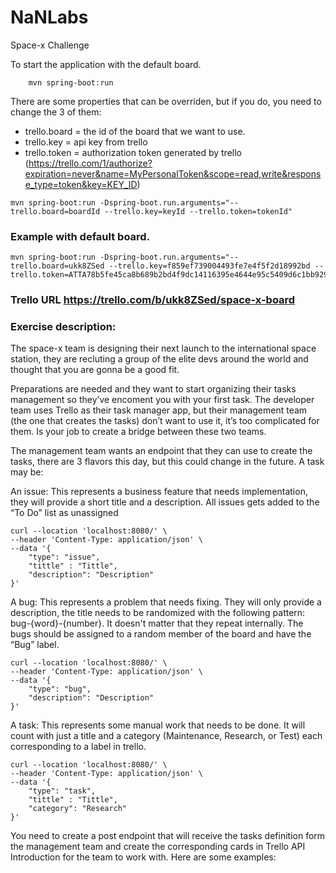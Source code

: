 # NaNLabs
Space-x Challenge

To start the application with the default board.

```
    mvn spring-boot:run
```
There are some properties that can be overriden, but if you do, you need to change the 3 of them:
- trello.board = the id of the board that we want to use.
- trello.key = api key from trello
- trello.token = authorization token generated by trello (https://trello.com/1/authorize?expiration=never&name=MyPersonalToken&scope=read,write&response_type=token&key=KEY_ID)

```
mvn spring-boot:run -Dspring-boot.run.arguments="--trello.board=boardId --trello.key=keyId --trello.token=tokenId"
```
### Example with default board.
```
mvn spring-boot:run -Dspring-boot.run.arguments="--trello.board=ukk8ZSed --trello.key=f859ef739004493fe7e4f5f2d18992bd --trello.token=ATTA78b5fe45ca8b689b2bd4f9dc14116395e4644e95c5409d6c1bb929dc259077ac3153E41E"
```

### Trello URL <https://trello.com/b/ukk8ZSed/space-x-board>

### Exercise description:

The space-x team is designing their next launch to the international space station, they are recluting a group of the elite devs around the world and thought that you are gonna be a good fit. 

Preparations are needed and they want to start organizing their tasks management so they’ve encoment you with your first task. The developer team uses Trello as their task manager app, but their management team (the one that creates the tasks) don’t want to use it, it’s too complicated for them. Is your job to create a bridge between these two teams.

The management team wants an endpoint that they can use to create the tasks, there are 3 flavors this day, but this could change in the future. A task may be:

An issue: This represents a business feature that needs implementation, they will provide a short title and a description. All issues gets added to the “To Do” list as unassigned
```
curl --location 'localhost:8080/' \
--header 'Content-Type: application/json' \
--data '{
    "type": "issue",
    "tittle" : "Tittle",
    "description": "Description"
}'
```

A bug: This represents a problem that needs fixing. They will only provide a description, the title needs to be randomized with the following pattern: bug-{word}-{number}. It doesn't matter that they repeat internally. The bugs should be assigned to a random member of the board and have the “Bug” label.
```
curl --location 'localhost:8080/' \
--header 'Content-Type: application/json' \
--data '{
    "type": "bug",
    "description": "Description"
}'
```
A task: This represents some manual work that needs to be done. It will count with just a title and a category (Maintenance, Research, or Test) each corresponding to a label in trello. 
```
curl --location 'localhost:8080/' \
--header 'Content-Type: application/json' \
--data '{
    "type": "task",
    "tittle" : "Tittle",
    "category": "Research" 
}'
```
You need to create a post endpoint that will receive the tasks definition form the management team and create the corresponding cards in Trello API Introduction for the team to work with. Here are some examples: